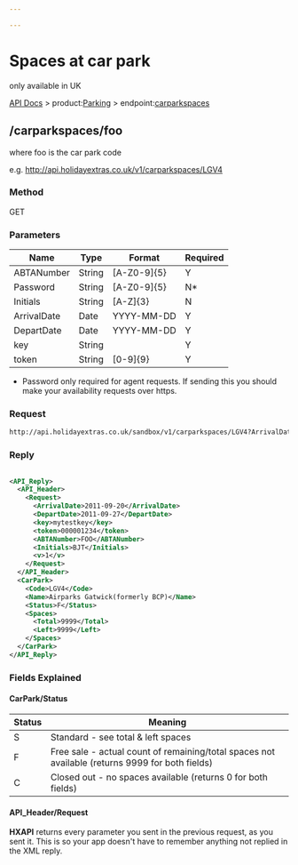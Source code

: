 ```yaml
---

---
```


# Spaces at car park

only available in UK

[API Docs](hxapi/) > product:[Parking](hxapi/parking) > endpoint:[carparkspaces](hxapi/parking/spaces/carpark)

## /carparkspaces/foo

where foo is the car park code

e.g. http://api.holidayextras.co.uk/v1/carparkspaces/LGV4

### Method

GET

### Parameters

 | Name        | Type   | Format      | Required | 
 | ----        | ----   | ------      | -------- | 
 | ABTANumber  | String | [A-Z0-9]{5} | Y        | 
 | Password    | String | [A-Z0-9]{5} | N*       | 
 | Initials    | String | [A-Z]{3}    | N        | 
 | ArrivalDate | Date   | YYYY-MM-DD  | Y        | 
 | DepartDate  | Date   | YYYY-MM-DD  | Y        | 
 | key         | String |             | Y        | 
 | token       | String | [0-9]{9}    | Y        | 

* Password only required for agent requests. If sending this you should make your availability requests over https.

### Request

```html
http://api.holidayextras.co.uk/sandbox/v1/carparkspaces/LGV4?ArrivalDate=2011-09-20&DepartDate=2011-09-27&key=mytestkey&token=000001234&ABTANumber=FOO&Initials=BJT
```

### Reply

```xml

<API_Reply>
  <API_Header>
    <Request>
      <ArrivalDate>2011-09-20</ArrivalDate>
      <DepartDate>2011-09-27</DepartDate>
      <key>mytestkey</key>
      <token>000001234</token>
      <ABTANumber>FOO</ABTANumber>
      <Initials>BJT</Initials>
      <v>1</v>
    </Request>
  </API_Header>
  <CarPark>
    <Code>LGV4</Code>
    <Name>Airparks Gatwick(formerly BCP)</Name>
    <Status>F</Status>
    <Spaces>
      <Total>9999</Total>
      <Left>9999</Left>
    </Spaces>
  </CarPark>
</API_Reply>
```



### Fields Explained

#### CarPark/Status

 | Status | Meaning                                                                                         | 
 | ------ | -------                                                                                         | 
 | S      | Standard - see total & left spaces                                                              | 
 | F      | Free sale - actual count of remaining/total spaces not available (returns 9999 for both fields) | 
 | C      | Closed out - no spaces available (returns 0 for both fields)                                    | 

#### API_Header/Request

**HXAPI** returns every parameter you sent in the previous request, as you sent it. This is so your app doesn't have to remember anything not replied in the XML reply.

